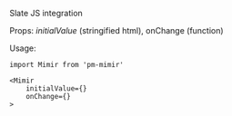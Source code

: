 Slate JS integration

Props: _initialValue_ (stringified html), onChange (function)

Usage:

```
import Mimir from 'pm-mimir'

<Mimir
    initialValue={}
    onChange={}
>
```
